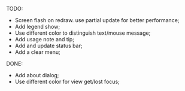 TODO:
* Screen flash on redraw. use partial update for better performance;
* Add legend show;
* Use different color to distinguish text/mouse message;
* Add usage note and tip;
* Add and update status bar;
* Add a clear menu;

DONE:

* Add about dialog;
* Use different color for view get/lost focus;
